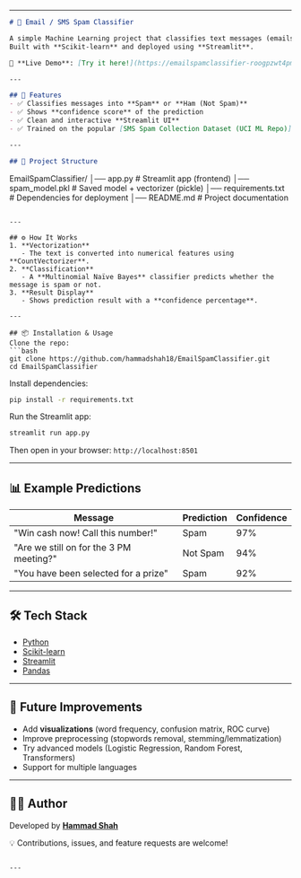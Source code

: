 

---

```markdown
# 📩 Email / SMS Spam Classifier

A simple Machine Learning project that classifies text messages (emails/SMS) as **Spam** or **Ham** using **Naïve Bayes** and **CountVectorizer**.  
Built with **Scikit-learn** and deployed using **Streamlit**.

🔗 **Live Demo**: [Try it here!](https://emailspamclassifier-roogpzwt4pmtqrylmxbage.streamlit.app/)

---

## 🚀 Features
- ✅ Classifies messages into **Spam** or **Ham (Not Spam)**  
- ✅ Shows **confidence score** of the prediction  
- ✅ Clean and interactive **Streamlit UI**  
- ✅ Trained on the popular [SMS Spam Collection Dataset (UCI ML Repo)](https://archive.ics.uci.edu/ml/datasets/sms+spam+collection)  

---

## 📂 Project Structure
```

EmailSpamClassifier/
│── app.py              # Streamlit app (frontend)
│── spam\_model.pkl      # Saved model + vectorizer (pickle)
│── requirements.txt    # Dependencies for deployment
│── README.md           # Project documentation

````

---

## ⚙️ How It Works
1. **Vectorization**  
   - The text is converted into numerical features using **CountVectorizer**.  
2. **Classification**  
   - A **Multinomial Naïve Bayes** classifier predicts whether the message is spam or not.  
3. **Result Display**  
   - Shows prediction result with a **confidence percentage**.  

---

## 📦 Installation & Usage
Clone the repo:
```bash
git clone https://github.com/hammadshah18/EmailSpamClassifier.git
cd EmailSpamClassifier
````

Install dependencies:

```bash
pip install -r requirements.txt
```

Run the Streamlit app:

```bash
streamlit run app.py
```

Then open in your browser: `http://localhost:8501`

---

## 📊 Example Predictions

| Message                                 | Prediction | Confidence |
| --------------------------------------- | ---------- | ---------- |
| "Win cash now! Call this number!"       | Spam       | 97%        |
| "Are we still on for the 3 PM meeting?" | Not Spam   | 94%        |
| "You have been selected for a prize"    | Spam       | 92%        |

---

## 🛠️ Tech Stack

* [Python](https://www.python.org/)
* [Scikit-learn](https://scikit-learn.org/)
* [Streamlit](https://streamlit.io/)
* [Pandas](https://pandas.pydata.org/)

---

## 📌 Future Improvements

* Add **visualizations** (word frequency, confusion matrix, ROC curve)
* Improve preprocessing (stopwords removal, stemming/lemmatization)
* Try advanced models (Logistic Regression, Random Forest, Transformers)
* Support for multiple languages

---

## 👨‍💻 Author

Developed by **[Hammad Shah](https://github.com/hammadshah18)**

💡 Contributions, issues, and feature requests are welcome!

```

---


```
